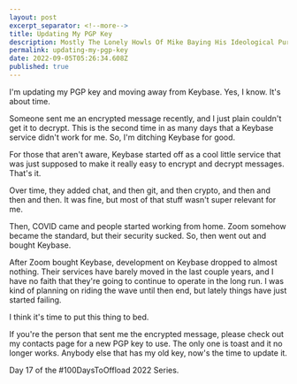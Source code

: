 ```yaml
---
layout: post
excerpt_separator: <!--more-->
title: Updating My PGP Key
description: Mostly The Lonely Howls Of Mike Baying His Ideological Purity At The Moon
permalink: updating-my-pgp-key
date: 2022-09-05T05:26:34.608Z
published: true
---
```


I'm updating my PGP key and moving away from Keybase. Yes, I know. It's about time.

<!--more-->

Someone sent me an encrypted message recently, and I just plain couldn't get it to decrypt. This is the second time in as many days that a Keybase service didn't work for me. So, I'm ditching Keybase for good.

For those that aren't aware, Keybase started off as a cool little service that was just supposed to make it really easy to encrypt and decrypt messages. That's it.

Over time, they added chat, and then git, and then crypto, and then and then and then. It was fine, but most of that stuff wasn't super relevant for me.

Then, COVID came and people started working from home. Zoom somehow became the standard, but their security sucked. So, then went out and bought Keybase.

After Zoom bought Keybase, development on Keybase dropped to almost nothing. Their services have barely moved in the last couple years, and I have no faith that they're going to continue to operate in the long run. I was kind of planning on riding the wave until then end, but lately things have just started failing.

I think it's time to put this thing to bed.

If you're the person that sent me the encrypted message, please check out my contacts page for a new PGP key to use. The only one is toast and it no longer works. Anybody else that has my old key, now's the time to update it. 

Day 17 of the #100DaysToOffload 2022 Series.
